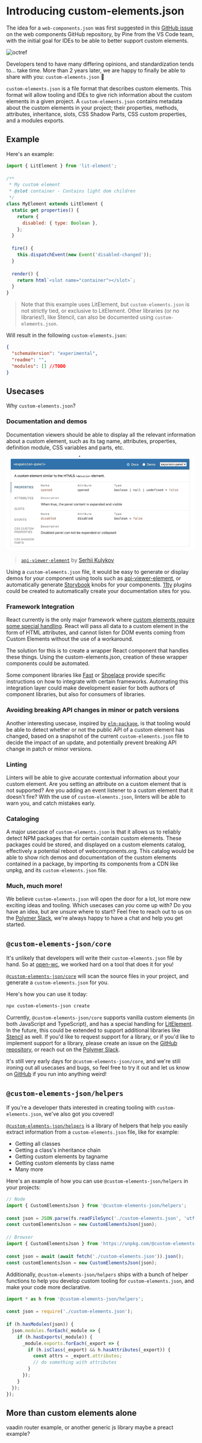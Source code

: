 # Introducing custom-elements.json

The idea for a `web-components.json` was first suggested in
this [GitHub issue](https://github.com/w3c/webcomponents/issues/776) on the web components GitHub repository, by Pine from the VS Code team, with the initial goal for IDEs to be able to better support custom elements.

![octref](./octref.gif)

Developers tend to have many differing opinions, and standardization tends to... take time. More than 2 years later, we are happy to finally be able to share with you: `custom-elements.json` 🎉

`custom-elements.json` is a file format that describes custom elements. This format will allow tooling and IDEs to give rich information about the custom elements in a given project. A `custom-elements.json` contains metadata about the custom elements in your project; their properties, methods, attributes, inheritance, slots, CSS Shadow Parts, CSS custom properties, and a modules exports.

## Example

Here's an example:

```js
import { LitElement } from 'lit-element';

/**
 * My custom element
 * @slot container - Contains light dom children
 */
class MyElement extends LitElement {
  static get properties() {
    return {
      disabled: { type: Boolean },
    };
  }

  fire() {
    this.dispatchEvent(new Event('disabled-changed'));
  }

  render() {
    return html`<slot name="container"></slot>`;
  }
}
```

> Note that this example uses LitElement, but `custom-elements.json` is not strictly tied, or exclusive to LitElement. Other libraries (or no libraries!), like Stencil, can also be documented using `custom-elements.json`.

Will result in the following `custom-elements.json`:

```json
{
  "schemaVersion": "experimental",
  "readme": "",
  "modules": [] //TODO
}
```

## Usecases

Why `custom-elements.json`?

### Documentation and demos

Documentation viewers should be able to display all the relevant information about a custom element, such as its tag name, attributes, properties, definition module, CSS variables and parts, etc.

![apiviewer](./apiviewer.gif)

> [`api-viewer-element`](https://github.com/web-padawan/api-viewer-element) by [Serhii Kulykov](https://twitter.com/serhiikulykov)

Using a `custom-elements.json` file, it would be easy to generate or display demos for your component using tools such as [api-viewer-element](https://github.com/web-padawan/api-viewer-element), or automatically generate [Storybook](https://storybook.js.org/) knobs for your components. [11ty](https://www.11ty.dev/) plugins could be created to automatically create your documentation sites for you.

### Framework Integration

React currently is the only major framework where [custom elements require some special handling](https://custom-elements-everywhere.com/). React will pass all data to a custom element in the form of HTML attributes, and cannot listen for DOM events coming from Custom Elements without the use of a workaround.

The solution for this is to create a wrapper React component that handles these things. Using the custom-elements.json, creation of these wrapper components could be automated.

Some component libraries like [Fast](http://fast.design/) or [Shoelace](https://shoelace.style/) provide specific instructions on how to integrate with certain frameworks. Automating this integration layer could make development easier for both authors of component libraries, but also for consumers of libraries.

### Avoiding breaking API changes in minor or patch versions

Another interesting usecase, inspired by [`elm-package`](https://github.com/elm-lang/elm-package#elm-package), is that
tooling would be able to detect whether or not the public API of a custom element has changed, based on a snapshot of the current `custom-elements.json` file to decide the impact of an update, and potentially prevent breaking API change in patch or minor versions.

### Linting

Linters will be able to give accurate contextual information about your custom element. Are you setting an attribute on a custom element that is not supported? Are you adding an event listener to a custom element that it doesn't fire? With the use of `custom-elements.json`, linters will be able to warn you, and catch mistakes early.

### Cataloging

A major usecase of `custom-elements.json` is that it allows us to reliably detect NPM packages that for certain contain custom elements. These packages could be stored, and displayed on a custom elements catalog, effectively a potential reboot of webcomponents.org. This catalog would be able to show rich demos and documentation of the custom elements contained in a package, by importing its components from a CDN like unpkg, and its `custom-elements.json` file.

### Much, much more!

We believe `custom-elements.json` will open the door for a lot, lot more new exciting ideas and tooling. Which usecases can _you_ come up with? Do you have an idea, but are unsure where to start? Feel free to reach out to us on the [Polymer Slack](https://www.polymer-project.org/slack-invite), we're always happy to have a chat and help you get started.

## `@custom-elements-json/core`

It's unlikely that developers will write their `custom-elements.json` file by hand. So at [open-wc](http://open-wc.org/), we worked hard on a tool that does it for you!

[`@custom-elements-json/core`](TODO) will scan the source files in your project, and generate a `custom-elements.json` for you.

Here's how you can use it today:

```bash
npx custom-elements-json create
```

Currently, `@custom-elements-json/core` supports vanilla custom elements (in both JavaScript and TypeScript), and has a special handling for [LitElement](http://lit-element.polymer-project.org/). In the future, this could be extended to support additional libraries like [Stencil](https://stenciljs.com/) as well. If you'd like to request support for a library, or if you'd like to implement support for a library, please create an issue on the [GitHub repository](TODO), or reach out on the [Polymer Slack](https://www.polymer-project.org/slack-invite).

It's still very early days for `@custom-elements-json/core`, and we're still ironing out all usecases and bugs, so feel free to try it out and let us know on [GitHub](TODO) if you run into anything weird!

## `@custom-elements-json/helpers`

If you're a developer thats interested in creating tooling with `custom-elements.json`, we've also got you covered!

[`@custom-elements-json/helpers`](TODO) is a library of helpers that help you easily extract information from a `custom-elements.json` file, like for example:

- Getting all classes
- Getting a class's inheritance chain
- Getting custom elements by tagname
- Getting custom elements by class name
- Many more

Here's an example of how you can use `@custom-elements-json/helpers` in your projects:

```js
// Node
import { CustomElementsJson } from '@custom-elements-json/helpers';

const json = JSON.parse(fs.readFileSync('./custom-elements.json', 'utf-8'));
const customElementsJson = new CustomElementsJson(json);

// Browser
import { CustomElementsJson } from 'https://unpkg.com/@custom-elements-json/helpers/dist/esm/index.js';

const json = await (await fetch('./custom-elements.json')).json();
const customElementsJson = new CustomElementsJson(json);
```

Additionally, `@custom-elements-json/helpers` ships with a bunch of helper functions to help you develop custom tooling for `custom-elements.json`, and make your code more declarative.

```js
import * as h from '@custom-elements-json/helpers';

const json = require('./custom-elements.json');

if (h.hasModules(json)) {
  json.modules.forEach(_module => {
    if (h.hasExports(_module)) {
      _module.exports.forEach(_export => {
        if (h.isClass(_export) && h.hasAttributes(_export)) {
          const attrs = _export.attributes;
          // do something with attributes
        }
      });
    }
  });
});
```

## More than custom elements alone

vaadin router example, or another generic js library
maybe a preact example?
